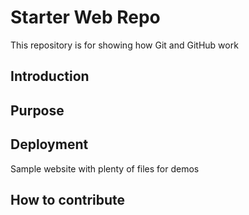 # Starter Web Repo

This repository is for showing how Git and GitHub work

## Introduction

## Purpose

## Deployment

Sample website with plenty of files for demos

## How to contribute 
